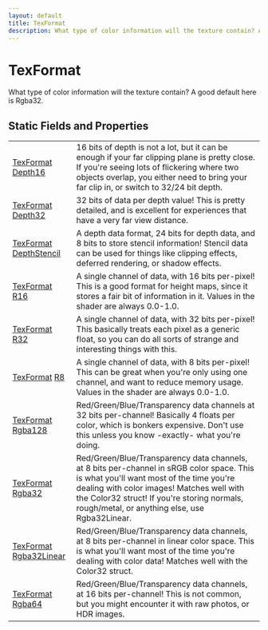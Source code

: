```yaml
---
layout: default
title: TexFormat
description: What type of color information will the texture contain? A good default here is Rgba32.
---
```

# TexFormat

What type of color information will the texture contain? A
good default here is Rgba32.




## Static Fields and Properties

|  |  |
|--|--|
|[TexFormat]({{site.url}}/Pages/Reference/TexFormat.html) [Depth16]({{site.url}}/Pages/Reference/TexFormat/Depth16.html)|16 bits of depth is not a lot, but it can be enough if your far clipping plane is pretty close. If you're seeing lots of flickering where two objects overlap, you either need to bring your far clip in, or switch to 32/24 bit depth.|
|[TexFormat]({{site.url}}/Pages/Reference/TexFormat.html) [Depth32]({{site.url}}/Pages/Reference/TexFormat/Depth32.html)|32 bits of data per depth value! This is pretty detailed, and is excellent for experiences that have a very far view distance.|
|[TexFormat]({{site.url}}/Pages/Reference/TexFormat.html) [DepthStencil]({{site.url}}/Pages/Reference/TexFormat/DepthStencil.html)|A depth data format, 24 bits for depth data, and 8 bits to store stencil information! Stencil data can be used for things like clipping effects, deferred rendering, or shadow effects.|
|[TexFormat]({{site.url}}/Pages/Reference/TexFormat.html) [R16]({{site.url}}/Pages/Reference/TexFormat/R16.html)|A single channel of data, with 16 bits per-pixel! This is a good format for height maps, since it stores a fair bit of information in it. Values in the shader are always 0.0-1.0.|
|[TexFormat]({{site.url}}/Pages/Reference/TexFormat.html) [R32]({{site.url}}/Pages/Reference/TexFormat/R32.html)|A single channel of data, with 32 bits per-pixel! This basically treats each pixel as a generic float, so you can do all sorts of strange and interesting things with this.|
|[TexFormat]({{site.url}}/Pages/Reference/TexFormat.html) [R8]({{site.url}}/Pages/Reference/TexFormat/R8.html)|A single channel of data, with 8 bits per-pixel! This can be great when you're only using one channel, and want to reduce memory usage. Values in the shader are always 0.0-1.0.|
|[TexFormat]({{site.url}}/Pages/Reference/TexFormat.html) [Rgba128]({{site.url}}/Pages/Reference/TexFormat/Rgba128.html)|Red/Green/Blue/Transparency data channels at 32 bits per-channel! Basically 4 floats per color, which is bonkers expensive. Don't use this unless you know -exactly- what you're doing.|
|[TexFormat]({{site.url}}/Pages/Reference/TexFormat.html) [Rgba32]({{site.url}}/Pages/Reference/TexFormat/Rgba32.html)|Red/Green/Blue/Transparency data channels, at 8 bits per-channel in sRGB color space. This is what you'll want most of the time you're dealing with color images! Matches well with the Color32 struct! If you're storing normals, rough/metal, or anything else, use Rgba32Linear.|
|[TexFormat]({{site.url}}/Pages/Reference/TexFormat.html) [Rgba32Linear]({{site.url}}/Pages/Reference/TexFormat/Rgba32Linear.html)|Red/Green/Blue/Transparency data channels, at 8 bits per-channel in linear color space. This is what you'll want most of the time you're dealing with color data! Matches well with the Color32 struct.|
|[TexFormat]({{site.url}}/Pages/Reference/TexFormat.html) [Rgba64]({{site.url}}/Pages/Reference/TexFormat/Rgba64.html)|Red/Green/Blue/Transparency data channels, at 16 bits per-channel! This is not common, but you might encounter it with raw photos, or HDR images.|


